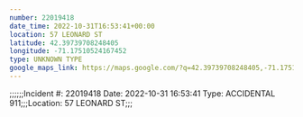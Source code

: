 ```yaml
---
number: 22019418
date_time: 2022-10-31T16:53:41+00:00
location: 57 LEONARD ST
latitude: 42.39739708248405
longitude: -71.17510524167452
type: UNKNOWN TYPE
google_maps_link: https://maps.google.com/?q=42.39739708248405,-71.17510524167452
---
```


;;;;;;Incident #: 22019418  Date: 2022-10-31 16:53:41   Type: ACCIDENTAL 911;;;Location: 57 LEONARD ST;;;
